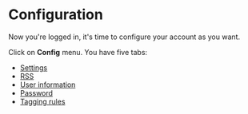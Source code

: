 # Configuration

Now you're logged in, it's time to configure your account as you want.

Click on **Config** menu. You have five tabs:
* [Settings](settings.md)
* [RSS](rss.md)
* [User information](user_information.md)
* [Password](password.md)
* [Tagging rules](tagging_rules.md)
